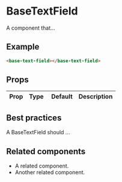 # BaseTextField

A component that...

## Example

```html
<base-text-field></base-text-field>
```

## Props

| Prop | Type |  Default | Description |
| ---- | ---- | -------- | ----------- |


## Best practices

A BaseTextField should ...

## Related components

- A related component.
- Another related component.
